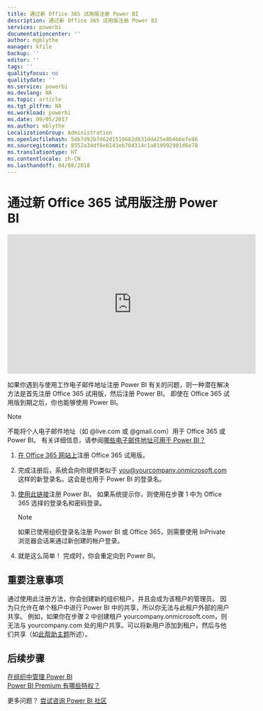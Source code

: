 ```yaml
---
title: 通过新 Office 365 试用版注册 Power BI
description: 通过新 Office 365 试用版注册 Power BI
services: powerbi
documentationcenter: ''
author: mgblythe
manager: kfile
backup: ''
editor: ''
tags: ''
qualityfocus: no
qualitydate: ''
ms.service: powerbi
ms.devlang: NA
ms.topic: article
ms.tgt_pltfrm: NA
ms.workload: powerbi
ms.date: 09/05/2017
ms.author: mblythe
LocalizationGroup: Administration
ms.openlocfilehash: 5db7d92b7d62d1518682d831dd425e8b4b6efe86
ms.sourcegitcommit: 8552a34df8e6141eb704314c1a019992901d6e78
ms.translationtype: HT
ms.contentlocale: zh-CN
ms.lasthandoff: 04/08/2018
---
```

# <a name="signing-up-for-power-bi-with-a-new-office-365-trial"></a>通过新 Office 365 试用版注册 Power BI
<iframe width="560" height="315" src="https://www.youtube.com/embed/gbSuFST-Nx4?showinfo=0" frameborder="0" allowfullscreen></iframe>

如果你遇到与使用工作电子邮件地址注册 Power BI 有关的问题，则一种潜在解决方法是首先注册 Office 365 试用版，然后注册 Power BI。  即使在 Office 365 试用版到期之后，你也能够使用 Power BI。

> [!NOTE]
> 不能将个人电子邮件地址（如 @live.com 或 @gmail.com）用于 Office 365 或 Power BI。 有关详细信息，请参阅[哪些电子邮件地址可用于 Power BI？](service-self-service-signup-for-power-bi.md#what-email-address-can-be-used-with-power-bi)
> 
> 

1. [在 Office 365 网站上](https://go.microsoft.com/fwlink/p/?LinkID=403802)注册 Office 365 试用版。
2. 完成注册后，系统会向你提供类似于 you@yourcompany.onmicrosoft.com 这样的新登录名。这会是也用于 Power BI 的登录名。
3. [使用此链接](https://portal.office.com/Start/Confirm?Sku=a403ebcc-fae0-4ca2-8c8c-7a907fd6c235&ru=https%3A%2F%2Fapp.powerbi.com%3FredirectedFromSignup%3D1%26noSignUpCheck%3D1)注册 Power BI。  如果系统提示你，则使用在步骤 1 中为 Office 365 选择的登录名和密码登录。
   
   > [!NOTE]
   > 如果已使用组织登录名注册 Power BI 或 Office 365，则需要使用 InPrivate 浏览器会话来通过新创建的帐户登录。
   > 
   > 
4. 就是这么简单！  完成时，你会重定向到 Power BI。

## <a name="important-considerations"></a>重要注意事项
通过使用此注册方法，你会创建新的组织租户，并且会成为该租户的管理员。  因为只允许在单个租户中进行 Power BI 中的共享，所以你无法与此租户外部的用户共享。  例如，如果你在步骤 2 中创建租户 yourcompany.onmicrosoft.com，则无法与 yourcompany.com 处的用户共享。可以将新用户添加到租户，然后与他们共享（如[此帮助主题](https://support.office.com/en-sg/article/Add-users-individually-to-Office-365---Admin-Help-1970f7d6-03b5-442f-b385-5880b9c256ec?ui=en-US&rs=en-SG&ad=SG)所述）。

## <a name="next-steps"></a>后续步骤
[在组织中管理 Power BI](service-admin-administering-power-bi-in-your-organization.md)  
[Power BI Premium 有哪些特权？](service-premium.md)  

更多问题？ [尝试咨询 Power BI 社区](http://community.powerbi.com/)

